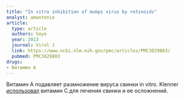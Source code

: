 ```yaml
---
title: "In vitro inhibition of mumps virus by retinoids"
analyst: amantonio
article:
  type: article
  authors: Soye
  year: 2013
  journal: Virol J
  link: https://www.ncbi.nlm.nih.gov/pmc/articles/PMC3829803/
  pubmed: PMC3829803
drugs:
- Витамин A
---
```


Витамин А подавляет размножение вируса свинки in vitro. Klenner [использовал](https://www.ncbi.nlm.nih.gov/pubmed/18147027) витамин С для лечения свинки и ее осложнений.
